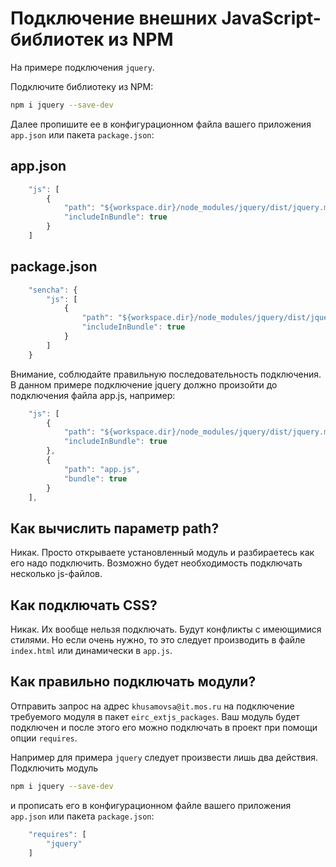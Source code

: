Подключение внешних JavaScript-библиотек из NPM
===============================================

На примере подключения `jquery`.

Подключите библиотеку из NPM:

```bash
npm i jquery --save-dev
```

Далее пропишите ее в конфигурационном файла вашего приложения `app.json` или пакета `package.json`:


app.json
---------

```javascript
    "js": [
        {
            "path": "${workspace.dir}/node_modules/jquery/dist/jquery.min.js",
		 	"includeInBundle": true
        }
    ]
```

package.json
------------

```javascript
	"sencha": {
		"js": [
			{
				"path": "${workspace.dir}/node_modules/jquery/dist/jquery.min.js",
				"includeInBundle": true
			}
		]
	}
```

Внимание, соблюдайте правильную последовательность подключения. 
В данном примере подключение jquery должно произойти до подключения файла app.js, например:

```javascript
    "js": [
        {
            "path": "${workspace.dir}/node_modules/jquery/dist/jquery.min.js",
		 	"includeInBundle": true
        },
        {
            "path": "app.js",
            "bundle": true
        }
    ],
```

Как вычислить параметр path?
---------------------------

Никак. Просто открываете установленный модуль и разбираетесь как его надо подключить.
Возможно будет необходимость подключать несколько js-файлов.

Как подключать CSS?
-------------------

Никак. Их вообще нельзя подключать. Будут конфликты с имеющимися стилями.
Но если очень нужно, то это следует производить в файле `index.html` или динамически в `app.js`.

Как правильно подключать модули?
--------------------------------

Отправить запрос на адрес `khusamovsa@it.mos.ru` на подключение требуемого модуля в пакет `eirc_extjs_packages`.
Ваш модуль будет подключен и после этого его можно подключать в проект при помощи опции `requires`.

Например для примера `jquery` следует произвести лишь два действия. Подключить модуль 

```bash
npm i jquery --save-dev
```

и прописать его в конфигурационном файле вашего приложения `app.json` или пакета `package.json`:

```javascript
    "requires": [
        "jquery"
    ]
```
